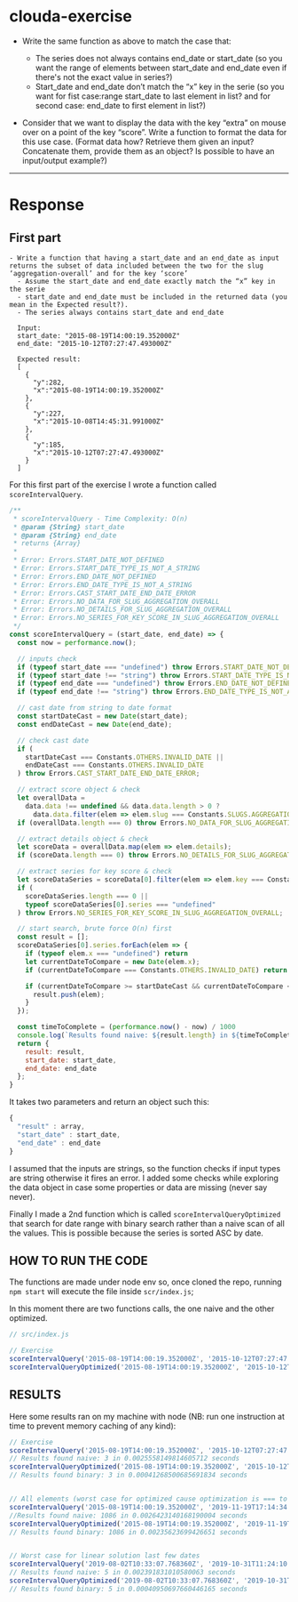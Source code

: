 # clouda-exercise


- Write the same function as above to match the case that:
  - The series does not always contains end_date or start_date (so you want the range of elements between start_date and end_date even if there's not the exact value in series?)
  - Start_date and end_date don’t match the “x” key in the serie (so you want for fist case:range start_date to last element in list? and for second case: end_date to first element in list?)

- Consider that we want to display the data with the key “extra” on mouse over on a point of the key “score”. Write a function to format the data for this use case. (Format data how? Retrieve them given an input? Concatenate them, provide them as an object? Is possible to have an input/output example?)

---

# Response

## First part

```
- Write a function that having a start_date and an end_date as input returns the subset of data included between the two for the slug ‘aggregation-overall’ and for the key ‘score’
  - Assume the start_date and end_date exactly match the “x” key in the serie
  - start_date and end_date must be included in the returned data (you mean in the Expected result?).
  - The series always contains start_date and end_date
	
  Input: 
  start_date: "2015-08-19T14:00:19.352000Z"
  end_date: "2015-10-12T07:27:47.493000Z"

  Expected result:
  [
    {
      "y":282,
      "x":"2015-08-19T14:00:19.352000Z"
    },
    {
      "y":227,
      "x":"2015-10-08T14:45:31.991000Z"
    },
    {
      "y":185,
      "x":"2015-10-12T07:27:47.493000Z"
    }
  ]
```

For this first part of the exercise I wrote a function called `scoreIntervalQuery`. 

```javascript
/**
 * scoreIntervalQuery - Time Complexity: O(n)
 * @param {String} start_date
 * @param {String} end_date
 * returns {Array}
 *
 * Error: Errors.START_DATE_NOT_DEFINED
 * Error: Errors.START_DATE_TYPE_IS_NOT_A_STRING
 * Error: Errors.END_DATE_NOT_DEFINED
 * Error: Errors.END_DATE_TYPE_IS_NOT_A_STRING
 * Error: Errors.CAST_START_DATE_END_DATE_ERROR
 * Error: Errors.NO_DATA_FOR_SLUG_AGGREGATION_OVERALL
 * Error: Errors.NO_DETAILS_FOR_SLUG_AGGREGATION_OVERALL
 * Error: Errors.NO_SERIES_FOR_KEY_SCORE_IN_SLUG_AGGREGATION_OVERALL
 */
const scoreIntervalQuery = (start_date, end_date) => {
  const now = performance.now();

  // inputs check
  if (typeof start_date === "undefined") throw Errors.START_DATE_NOT_DEFINED;
  if (typeof start_date !== "string") throw Errors.START_DATE_TYPE_IS_NOT_A_STRING;
  if (typeof end_date === "undefined") throw Errors.END_DATE_NOT_DEFINED;
  if (typeof end_date !== "string") throw Errors.END_DATE_TYPE_IS_NOT_A_STRING;

  // cast date from string to date format
  const startDateCast = new Date(start_date);
  const endDateCast = new Date(end_date);

  // check cast date
  if (
    startDateCast === Constants.OTHERS.INVALID_DATE ||
    endDateCast === Constants.OTHERS.INVALID_DATE
  ) throw Errors.CAST_START_DATE_END_DATE_ERROR;

  // extract score object & check
  let overallData =
    data.data !== undefined && data.data.length > 0 ?
      data.data.filter(elem => elem.slug === Constants.SLUGS.AGGREGATION_OVERALL) : [];
  if (overallData.length === 0) throw Errors.NO_DATA_FOR_SLUG_AGGREGATION_OVERALL;

  // extract details object & check
  let scoreData = overallData.map(elem => elem.details);
  if (scoreData.length === 0) throw Errors.NO_DETAILS_FOR_SLUG_AGGREGATION_OVERALL;

  // extract series for key score & check
  let scoreDataSeries = scoreData[0].filter(elem => elem.key === Constants.KEYS.SCORE);
  if (
    scoreDataSeries.length === 0 ||
    typeof scoreDataSeries[0].series === "undefined"
  ) throw Errors.NO_SERIES_FOR_KEY_SCORE_IN_SLUG_AGGREGATION_OVERALL;

  // start search, brute force O(n) first
  const result = [];
  scoreDataSeries[0].series.forEach(elem => {
    if (typeof elem.x === "undefined") return
    let currentDateToCompare = new Date(elem.x);
    if (currentDateToCompare === Constants.OTHERS.INVALID_DATE) return

    if (currentDateToCompare >= startDateCast && currentDateToCompare <= endDateCast) {
      result.push(elem);
    }
  });

  const timeToComplete = (performance.now() - now) / 1000
  console.log(`Results found naive: ${result.length} in ${timeToComplete} seconds`);
  return {
    result: result,
    start_date: start_date,
    end_date: end_date
  };
}
```

It takes two parameters and return an object such this:
```javascript
{
  "result" : array,
  "start_date" : start_date,
  "end_date" : end_date
}
```

I assumed that the inputs are strings, so the function checks if input types are string otherwise it fires an error.
I added some checks while exploring the data object in case some properties or data are missing (never say never).

Finally I made a 2nd function which is called `scoreIntervalQueryOptimized` that search for date range with 
binary search rather than a naive scan of all the values. This is possible because the series is sorted ASC by date.

## HOW TO RUN THE CODE

The functions are made under node env so, once cloned the repo, running `npm start` will execute the file inside 
`scr/index.js`;

In this moment there are two functions calls, the one naive and the other optimized.
```javascript
// src/index.js

// Exercise
scoreIntervalQuery('2015-08-19T14:00:19.352000Z', '2015-10-12T07:27:47.493000Z');
scoreIntervalQueryOptimized('2015-08-19T14:00:19.352000Z', '2015-10-12T07:27:47.493000Z');
```

## RESULTS
Here some results ran on my machine with node (NB: run one instruction at time to prevent memory caching of any kind):


```javascript
// Exercise
scoreIntervalQuery('2015-08-19T14:00:19.352000Z', '2015-10-12T07:27:47.493000Z');
// Results found naive: 3 in 0.0025558149814605712 seconds
scoreIntervalQueryOptimized('2015-08-19T14:00:19.352000Z', '2015-10-12T07:27:47.493000Z');
// Results found binary: 3 in 0.00041268500685691834 seconds


// All elements (worst case for optimized cause optimization is === to naive solution)
scoreIntervalQuery('2015-08-19T14:00:19.352000Z', '2019-11-19T17:14:34.796982Z');
//Results found naive: 1086 in 0.0026423140168190004 seconds
scoreIntervalQueryOptimized('2015-08-19T14:00:19.352000Z', '2019-11-19T17:14:34.796982Z');
// Results found binary: 1086 in 0.00235623699426651 seconds


// Worst case for linear solution last few dates
scoreIntervalQuery('2019-08-02T10:33:07.768360Z', '2019-10-31T11:24:10.593497Z');
// Results found naive: 5 in 0.002391831010580063 seconds
scoreIntervalQueryOptimized('2019-08-02T10:33:07.768360Z', '2019-10-31T11:24:10.593497Z');
// Results found binary: 5 in 0.00040950697660446165 seconds

